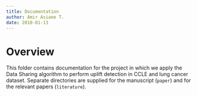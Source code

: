 ```yaml
---
title: Documentation
author: Amir Asiaee T.
date: 2018-01-13
---
```


# Overview

This folder contains documentation for the project in which we apply
the Data Sharing algorithm to perform uplift detection in CCLE and lung cancer 
dataset.  Separate directories are supplied for the manuscript (`paper`) and 
for the relevant papers (`literature`).
